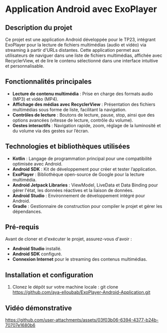 # Application Android avec ExoPlayer

## Description du projet
Ce projet est une application Android développée pour le TP23, intégrant ExoPlayer pour la lecture de fichiers multimédias (audio et vidéo) via streaming à partir d'URLs distantes. Cette application permet aux utilisateurs de naviguer dans une liste de fichiers multimédias, affichée avec RecyclerView, et de lire le contenu sélectionné dans une interface intuitive et personnalisable.

## Fonctionnalités principales
- **Lecture de contenu multimédia** : Prise en charge des formats audio (MP3) et vidéo (MP4).
- **Affichage des médias avec RecyclerView** : Présentation des fichiers multimédias sous forme de liste, facilitant la navigation.
- **Contrôles de lecture** : Boutons de lecture, pause, stop, ainsi que des options avancées (vitesse de lecture, contrôle du volume).
- **Gestes interactifs** : Navigation rapide, zoom, réglage de la luminosité et du volume via des gestes sur l’écran.

## Technologies et bibliothèques utilisées
- **Kotlin** : Langage de programmation principal pour une compatibilité optimisée avec Android.
- **Android SDK** : Kit de développement pour créer et tester l’application.
- **ExoPlayer** : Bibliothèque open-source de Google pour la lecture multimédia.
- **Android Jetpack Libraries** : ViewModel, LiveData et Data Binding pour gérer l'état, les données réactives et la liaison de données.
- **Android Studio** : Environnement de développement intégré pour Android.
- **Gradle** : Gestionnaire de construction pour compiler le projet et gérer les dépendances.

## Pré-requis
Avant de cloner et d'exécuter le projet, assurez-vous d'avoir :
- **Android Studio** installé.
- **Android SDK** configuré.
- **Connexion Internet** pour le streaming des contenus multimédias.

## Installation et configuration
1. Clonez le dépôt sur votre machine locale :
   git clone https://github.com/aya-elloubab/ExoPlayer-Android-Application.git

## Vidéo démonstrative

https://github.com/user-attachments/assets/03f03b06-6394-4377-b24b-70707e1680b6

